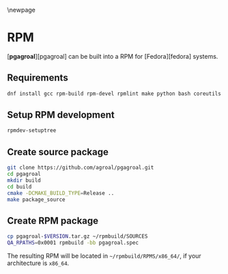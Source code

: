 \newpage

# RPM

[**pgagroal**][pgagroal] can be built into a RPM for [Fedora][fedora] systems.

## Requirements

```sh
dnf install gcc rpm-build rpm-devel rpmlint make python bash coreutils diffutils patch rpmdevtools chrpath
```

## Setup RPM development

```sh
rpmdev-setuptree
```

## Create source package

```sh
git clone https://github.com/agroal/pgagroal.git
cd pgagroal
mkdir build
cd build
cmake -DCMAKE_BUILD_TYPE=Release ..
make package_source
```

## Create RPM package

```sh
cp pgagroal-$VERSION.tar.gz ~/rpmbuild/SOURCES
QA_RPATHS=0x0001 rpmbuild -bb pgagroal.spec
```

The resulting RPM will be located in `~/rpmbuild/RPMS/x86_64/`, if your architecture is `x86_64`.
